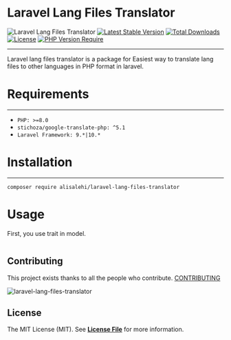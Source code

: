 # Laravel Lang Files Translator

![Laravel Lang Files Translator](https://banners.beyondco.de/laravel-lang-files-translator%20.png?theme=dark&packageManager=composer+require&packageName=alisalehi%2Flaravel-lang-files-translator&pattern=fourPointStars&style=style_1&description=Easiest+way+to+translate+lang+files&md=1&showWatermark=0&fontSize=100px&images=translate)
[![Latest Stable Version](http://poser.pugx.org/alisalehi/laravel-lang-files-translator/v)](https://packagist.org/packages/alisalehi/laravel-lang-files-translator)
[![Total Downloads](http://poser.pugx.org/alisalehi/laravel-lang-files-translator/downloads)](https://packagist.org/packages/alisalehi/laravel-lang-files-translator)
[![License](http://poser.pugx.org/alisalehi/laravel-lang-files-translator/license)](https://packagist.org/packages/alisalehi/laravel-lang-files-translator)
[![PHP Version Require](http://poser.pugx.org/alisalehi/laravel-lang-files-translator/require/php)](https://packagist.org/packages/alisalehi/laravel-lang-files-translator)
***
Laravel lang files translator is a package for Easiest way to translate lang files to other languages in PHP format in laravel. <br>

# Requirements
***

- `PHP: >=8.0`
- `stichoza/google-translate-php: ^5.1`
- `Laravel Framework: 9.*|10.*`

# Installation
***
```
composer require alisalehi/laravel-lang-files-translator
```

# Usage
First, you use trait in model.
```

```

## Contributing
This project exists thanks to all the people who
contribute. [CONTRIBUTING](https://github.com/alisalehi/laravel-lang-files-translator/graphs/contributors)

![laravel-lang-files-translator](https://github.com/alisalehi1380/laravel-lang-files-translator/assets/111766206/2ce1256a-781a-424f-8f8c-79ae5aaae170)

## License
The MIT License (MIT). See **[License File]([https://github.com/alisalehi1380/laravel-lang-files-translator/blob/master/LICENSE])** for more information.
